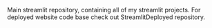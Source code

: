 Main streamlit repository, containing all of my streamlit projects.
For deployed website code base check out StreamlitDeployed repository.
